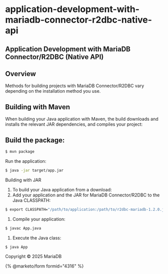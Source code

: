 # application-development-with-mariadb-connector-r2dbc-native-api

## Application Development with MariaDB Connector/R2DBC (Native API)

## Overview

Methods for building projects with MariaDB Connector/R2DBC vary depending on the installation method you use.

## Building with Maven

When building your Java application with Maven, the build downloads and installs the relevant JAR dependencies, and compiles your project:

## Build the package:

```bash
$ mvn package
```

Run the application:

```bash
$ java -jar target/app.jar
```

Building with JAR

1. To build your Java application from a download:
2. Add your application and the JAR for MariaDB Connector/R2DBC to the Java CLASSPATH:

```bash
$ export CLASSPATH="/path/to/application:/path/to/r2dbc-mariadb-1.2.0.jar"
```

1. Compile your application:

```bash
$ javac App.java
```

1. Execute the Java class:

```bash
$ java App
```

Copyright © 2025 MariaDB

{% @marketo/form formid="4316" %}
